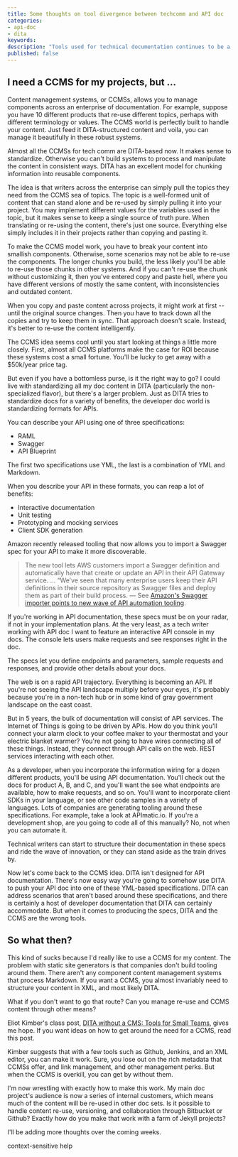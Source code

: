 ```yaml
---
title: Some thoughts on tool divergence between techcomm and API doc
categories:
- api-doc
- dita
keywords: 
description: "Tools used for technical documentation continues to be a fragmented proliferation of diverging technologies. Despite the growing ubiquity of DITA in component content management systems (CCMS), these systems don't model themselves after the REST API specifications that are growing more common in API doc environments."
published: false
---
```


## I need a CCMS for my projects, but ...

Content management systems, or CCMSs, allows you to manage components across an enterprise of documentation. For example, suppose you have 10 different products that re-use different topics, perhaps with different terminology or values. The CCMS world is perfectly built to handle your content. Just feed it DITA-structured content and voila, you can manage it beautifully in these robust systems.

Almost all the CCMSs for tech comm are DITA-based now. It makes sense to standardize. Otherwise you can't build systems to process and manipulate the content in consistent ways. DITA has an excellent model for chunking information into reusable components.

The idea is that writers across the enterprise can simply pull the topics they need from the CCMS sea of topics. The topic is a well-formed unit of content that can stand alone and be re-used by simply pulling it into your project. You may implement different values for the variables used in the topic, but it makes sense to keep a single source of truth pure. When translating or re-using the content, there's just one source. Everything else simply includes it in their projects rather than copying and pasting it.

To make the CCMS model work, you have to break your content into smallish components. Otherwise, some scenarios may not be able to re-use the components. The longer chunks you build, the less likely you'll be able to re-use those chunks in other systems. And if you can't re-use the chunk without customizing it, then you've entered copy and paste hell, where you have different versions of mostly the same content, with inconsistencies and outdated content. 

When you copy and paste content across projects, it might work at first -- until the original source changes. Then you have to track down all the copies and try to keep them in sync. That approach doesn't scale. Instead, it's better to re-use the content intelligently.

The CCMS idea seems cool until you start looking at things a little more closely. First, almost all CCMS platforms make the case for ROI because these systems cost a small fortune. You'll be lucky to get away with a $50k/year price tag.

But even if you have a bottomless purse, is it the right way to go? I could live with standardizing all my doc content in DITA (particularly the non-specialized flavor), but there's a larger problem. Just as DITA tries to standardize docs for a variety of benefits, the developer doc world is standardizing formats for APIs. 

You can describe your API using one of three specifications:
* RAML
* Swagger
* API Blueprint

The first two specifications use YML, the last is a combination of YML and Markdown. 

When you describe your API in these formats, you can reap a lot of benefits:

* Interactive documentation
* Unit testing
* Prototyping and mocking services
* Client SDK generation

Amazon recently released tooling that now allows you to import a Swagger spec for your API to make it more discoverable. 

> The new tool lets AWS customers import a Swagger definition and automatically have that create or update an API in their API Gateway service. ... “We’ve seen that many enterprise users keep their API definitions in their source repository as Swagger files and deploy them as part of their build process.  &mdash; See [Amazon's Swagger importer points to new wave of API automation tooling](http://www.programmableweb.com/news/amazons-swagger-importer-points-to-new-wave-api-automation-tooling/2015/08/25?utm_content=buffer1de06&utm_medium=social&utm_source=twitter.com&utm_campaign=buffer).

If you're working in API documentation, these specs must be on your radar, if not in your implementation plans. At the very least, as a tech writer working with API doc I want to feature an interactive API console in my docs. The console lets users make requests and see responses right in the doc.

The specs let you define endpoints and parameters, sample requests and responses, and provide other details about your docs.

The web is on a rapid API trajectory. Everything is becoming an API. If you're not seeing the API landscape multiply before your eyes, it's probably because you're in a non-tech hub or in some kind of gray government landscape on the east coast. 

But in 5 years, the bulk of documentation will consist of API services. The Internet of Things is going to be driven by APIs. How do you think you'll connect your alarm clock to your coffee maker to your thermostat and your electric blanket warmer? You're not going to have wires connecting all of these things. Instead, they connect through API calls on the web. REST services interacting with each other. 

As a developer, when you incorporate the information wiring for a dozen different products, you'll be using API documentation. You'll check out the docs for product A, B, and C, and you'll want the see what endpoints are available, how to make requests, and so on. You'll want to incorporate client SDKs in your language, or see other code samples in a variety of languages. Lots of companies are generating tooling around these specifications. For example, take a look at APImatic.io. If you're a development shop, are you going to code all of this manually? No, not when you can automate it.

Technical writers can start to structure their documentation in these specs and ride the wave of innovation, or they can stand aside as the train drives by.

Now let's come back to the CCMS idea. DITA isn't designed for API documentation. There's now easy way you're going to somehow use DITA to push your API doc into one of these YML-based specifications. DITA can address scenarios that aren't based around these specifications, and there is certainly a host of developer documentation that DITA can certainly accommodate. But when it comes to producing the specs, DITA and the CCMS are the wrong tools. 

## So what then?

This kind of sucks because I'd really like to use a CCMS for my content. The problem with static site generators is that companies don't build tooling around them. There aren't any component content management systems that process Markdown. If you want a CCMS, you almost invariably need to structure your content in XML, and most likely DITA.

What if you don't want to go that route? Can you manage re-use and CCMS content through other means?

Eliot Kimber's class post, [DITA without a CMS: Tools for Small Teams](http://drmacros-xml-rants.blogspot.com/2014/01/dita-without-cms-tools-for-small-teams.html), gives me hope. If you want ideas on how to get around the need for a CCMS, read this post. 

Kimber suggests that with a few tools such as Github, Jenkins, and an XML editor, you can make it work. Sure, you lose out on the rich metadata that CCMSs offer, and link management, and other management perks. But when the CCMS is overkill, you can get by without them.

I'm now wrestling with exactly how to make this work. My main doc project's audience is now a series of internal customers, which means much of the content will be re-used in other doc sets. Is it possible to handle content re-use, versioning, and collaboration through Bitbucket or Github? Exactly how do you make that work with a farm of Jekyll projects?

I'll be adding more thoughts over the coming weeks.





context-sensitive help




